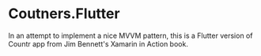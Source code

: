 # Coutners.Flutter

In an attempt to implement a nice MVVM pattern, this is a Flutter version of Countr app from Jim Bennett's Xamarin in Action book.
